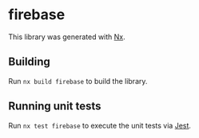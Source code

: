 # firebase

This library was generated with [Nx](https://nx.dev).

## Building

Run `nx build firebase` to build the library.

## Running unit tests

Run `nx test firebase` to execute the unit tests via [Jest](https://jestjs.io).
